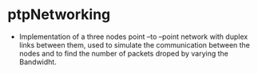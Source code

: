 # ptpNetworking
* Implementation of a three nodes point –to –point network with duplex links between them, used to simulate the communication between the nodes and to find the number of packets droped by varying the Bandwidht.

